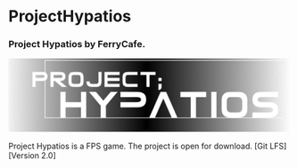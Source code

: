 # ProjectHypatios
### Project Hypatios by FerryCafe. 
![This is an image](/Docs/HypatiosTitle1.png)

Project Hypatios is a FPS game. The project is open for download. [Git LFS] [Version 2.0]

